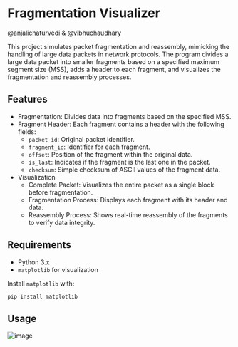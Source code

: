 # Fragmentation Visualizer

[@anjalichaturvedi](https://www.github.com/anjalichaturvedi) & [@vibhuchaudhary](https://www.github.com/vibhuchaudhary)

This project simulates packet fragmentation and reassembly, mimicking the handling of large data packets in network protocols. The program divides a large data packet into smaller fragments based on a specified maximum segment size (MSS), adds a header to each fragment, and visualizes the fragmentation and reassembly processes.


## Features

- Fragmentation: Divides data into fragments based on the specified MSS.
- Fragment Header: Each fragment contains a header with the following fields:
    - `packet_id`: Original packet identifier.
    - `fragment_id`: Identifier for each fragment.
    - `offset`: Position of the fragment within the original data.
    - `is_last`: Indicates if the fragment is the last one in the packet.
    - `checksum`: Simple checksum of ASCII values of the fragment data.
- Visualization
    - Complete Packet: Visualizes the entire packet as a single block before fragmentation.
    - Fragmentation Process: Displays each fragment with its header and data.
    - Reassembly Process: Shows real-time reassembly of the fragments to verify data integrity.


## Requirements
- Python 3.x
- `matplotlib` for visualization

Install `matplotlib` with:
``` bash
pip install matplotlib
```

## Usage
![image](https://github.com/user-attachments/assets/9c22e09c-64ea-42bd-a980-aacb6029596c)

